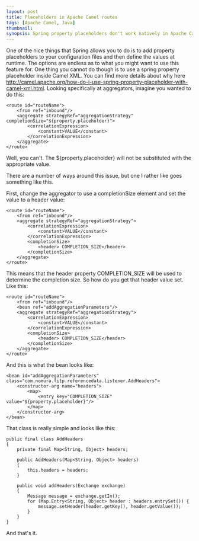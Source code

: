 ```yaml
---
layout: post
title: Placeholders in Apache Camel routes
tags: [Apache Camel, Java]
thumbnail: 
synopsis: Spring property placeholders don't work natively in Apache Camel routes so you have to find workarounds to be able to softcode values in your routes. This post addresses how to do this for the Aggregate EIP.
---
```

One of the nice things that Spring allows you to do is to add property placeholders to your configuration files and then define the values at runtime. The options are endless as to what you might want to use this feature for. One thing you cannot do though is to use a spring property placeholder inside Camel XML. You can find more details about why here http://camel.apache.org/how-do-i-use-spring-property-placeholder-with-camel-xml.html. Looking specifically at aggregators, imagine you wanted to do this:
 
    <route id="routeName">
        <from ref="inbound"/>
        <aggregate strategyRef="aggregationStrategy" completionSize="${property.placeholder}">
            <correlationExpression>
                <constant>VALUE</constant>
            </correlationExpression>
        </aggregate>
    </route>

Well, you can't. The ${property.placeholder} will not be substituted with the appropriate value.
 
There are a number of ways around this issue, but one I rather like goes something like this.
 
First, change the aggregator to use a completionSize element and set the value to a header value:
 
    <route id="routeName">
        <from ref="inbound"/>
        <aggregate strategyRef="aggregationStrategy">
            <correlationExpression>
                <constant>VALUE</constant>
            </correlationExpression>
            <completionSize>
                <header> COMPLETION_SIZE</header>
            </completionSize>
        </aggregate>
    </route>

This means that the header property COMPLETION_SIZE will be used to determine the completion size. So how do you get that header value set. Like this:
 
    <route id="routeName">
        <from ref="inbound"/>
        <bean ref="addAggregationParameters"/>
        <aggregate strategyRef="aggregationStrategy">
            <correlationExpression>
                <constant>VALUE</constant>
            </correlationExpression>
            <completionSize>
                <header> COMPLETION_SIZE</header>
            </completionSize>
        </aggregate>
    </route>
 
And this is what the bean looks like:
 
    <bean id="addAggregationParameters" class="com.nomura.fitp.referencedata.listener.AddHeaders">
        <constructor-arg name="headers">
            <map>
                <entry key="COMPLETION_SIZE" value="${property.placeholder}"/>
            </map>
        </constructor-arg>
    </bean>
 
That class is really simple and looks like this:
 
    public final class AddHeaders
    {
        private final Map<String, Object> headers;

        public AddHeaders(Map<String, Object> headers)
        {
            this.headers = headers;
        }

        public void addHeaders(Exchange exchange)
        {
            Message message = exchange.getIn();
            for (Map.Entry<String, Object> header : headers.entrySet()) {
                message.setHeader(header.getKey(), header.getValue());
            }
        }
    }
 
And that's it. 